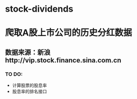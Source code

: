 # stock-dividends
# 爬取A股上市公司的历史分红数据
## 数据来源：新浪http://vip.stock.finance.sina.com.cn

### TO DO:
- 计算股票的股息率
- 股息率的排名接口
